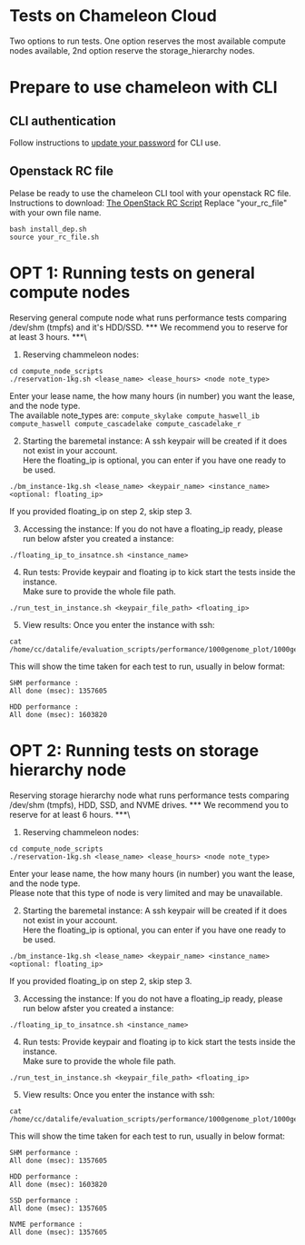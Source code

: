 # Tests on Chameleon Cloud
Two options to run tests. One option reserves the most available compute nodes available, 2nd option reserve the storage_hierarchy nodes.

# Prepare to use chameleon with CLI
## CLI authentication
Follow instructions to [update your password](https://chameleoncloud.readthedocs.io/en/latest/technical/cli.html#cli-authentication) for CLI use.
## Openstack RC file
Pelase be ready to use the chameleon CLI tool with your openstack RC file. Instructions to download: [The OpenStack RC Script](https://chameleoncloud.readthedocs.io/en/latest/technical/cli.html#the-openstack-rc-script)
Replace "your_rc_file" with your own file name.
```
bash install_dep.sh
source your_rc_file.sh
```

# OPT 1: Running tests on general compute nodes
Reserving general compute node what runs performance tests comparing /dev/shm (tmpfs) and it's HDD/SSD.
*** We recommend you to reserve for at least 3 hours. ***\
1. Reserving chammeleon nodes:
```
cd compute_node_scripts
./reservation-1kg.sh <lease_name> <lease_hours> <node note_type>
```
Enter your lease name, the how many hours (in number) you want the lease, and the node type. \
The available note_types are: `compute_skylake compute_haswell_ib compute_haswell compute_cascadelake compute_cascadelake_r`

2. Starting the baremetal instance:
A ssh keypair will be created if it does not exist in your account. \
Here the floating_ip is optional, you can enter if you have one ready to be used.
```
./bm_instance-1kg.sh <lease_name> <keypair_name> <instance_name> <optional: floating_ip>
```
If you provided floating_ip on step 2, skip step 3.

3. Accessing the instance:
If you do not have a floating_ip ready, please run below afster you created a instance:
```
./floating_ip_to_insatnce.sh <instance_name>
```

4. Run tests:
Provide keypair and floating ip to kick start the tests inside the instance. \
Make sure to provide the whole file path.
```
./run_test_in_instance.sh <keypair_file_path> <floating_ip>
```

5. View results:
Once you enter the instance with ssh:
```
cat /home/cc/datalife/evaluation_scripts/performance/1000genome_plot/1000genome_perf_number/perf_test_sum.log
```
This will show the time taken for each test to run, usually in below format:
```
SHM performance :
All done (msec): 1357605

HDD performance :
All done (msec): 1603820
```

# OPT 2: Running tests on storage hierarchy node
Reserving storage hierarchy node what runs performance tests comparing /dev/shm (tmpfs), HDD, SSD, and NVME drives.
*** We recommend you to reserve for at least 6 hours. ***\
1. Reserving chammeleon nodes:
```
cd compute_node_scripts
./reservation-1kg.sh <lease_name> <lease_hours> <node note_type>
```
Enter your lease name, the how many hours (in number) you want the lease, and the node type. \
Please note that this type of node is very limited and may be unavailable.

2. Starting the baremetal instance:
A ssh keypair will be created if it does not exist in your account. \
Here the floating_ip is optional, you can enter if you have one ready to be used.
```
./bm_instance-1kg.sh <lease_name> <keypair_name> <instance_name> <optional: floating_ip>
```
If you provided floating_ip on step 2, skip step 3.

3. Accessing the instance:
If you do not have a floating_ip ready, please run below afster you created a instance:
```
./floating_ip_to_insatnce.sh <instance_name>
```

4. Run tests:
Provide keypair and floating ip to kick start the tests inside the instance. \
Make sure to provide the whole file path.
```
./run_test_in_instance.sh <keypair_file_path> <floating_ip>
```

5. View results:
Once you enter the instance with ssh:
```
cat /home/cc/datalife/evaluation_scripts/performance/1000genome_plot/1000genome_perf_number/hierarchy_perf_test_sum.log
```
This will show the time taken for each test to run, usually in below format:
```
SHM performance :
All done (msec): 1357605

HDD performance :
All done (msec): 1603820

SSD performance :
All done (msec): 1357605

NVME performance :
All done (msec): 1357605
```